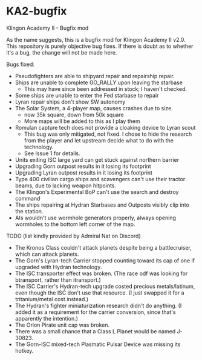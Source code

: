 # KA2-bugfix
Klingon Academy II - Bugfix mod

As the name suggests, this is a bugfix mod for Klingon Academy II v2.0. This
repository is purely objective bug fixes. If there is doubt as to whether it's
a bug, the change will not be made here.

Bugs fixed:

- Pseudofighters are able to shipyard repair and repairship repair.
- Ships are unable to complete GO_RALLY upon leaving the starbase
	- This may have since been addressed in stock; I haven't checked.
- Some ships are unable to enter the Fed starbase to repair
- Lyran repair ships don't show SW autonomy
- The Solar System, a 4-player map, causes crashes due to size.
	- now 35k square, down from 50k square
	- More maps will be added to this as I play them
- Romulan capture tech does not provide a cloaking device to Lyran scout
	- This bug was only mitigated, not fixed. I chose to hide the research
	from the player and let upstream decide what to do with the technology.
	- See Issue 1 for details.
- Units exiting ISC large yard can get stuck against northern barrier
- Upgrading Gorn outpost results in it losing its footprint
- Upgrading Lyran outpost results in it losing its footprint
- Type 400 civilian cargo ships and scavengers can't use their tractor beams,
due to lacking weapon hitpoints.
- The Klingon's Experimental BoP can't use the search and destroy command
- The ships repairing at Hydran Starbases and Outposts visibly clip into the
station.
- AIs wouldn't use wormhole generators properly, always opening wormholes to
the bottom left corner of the map.

TODO (list kindly provided by Admiral Nat on Discord)

- The Kronos Class couldn't attack planets despite being a battlecruiser, which can attack planets.
- The Gorn's Lyran-tech Carrier stopped counting toward its cap of one if upgraded with Hydran technology.
- The ISC transporter effect was broken. (The race odf was looking for btransport, rather than itransport.)
- The ISC Carrier's Hydran-tech upgrade costed precious metals/latinum, even though the ISC don't use that resource. (I just swapped it for a tritanium/metal cost instead.)
- The Hydran's fighter miniaturization research didn't do anything. (I added it as a requirement for the carrier conversion, since that's apparently the intention.)
- The Orion Pirate unit cap was broken.
- There was a small chance that a Class L Planet would be named J-30823.
- The Gorn-ISC mixed-tech Plasmatic Pulsar Device was missing its hotkey.
